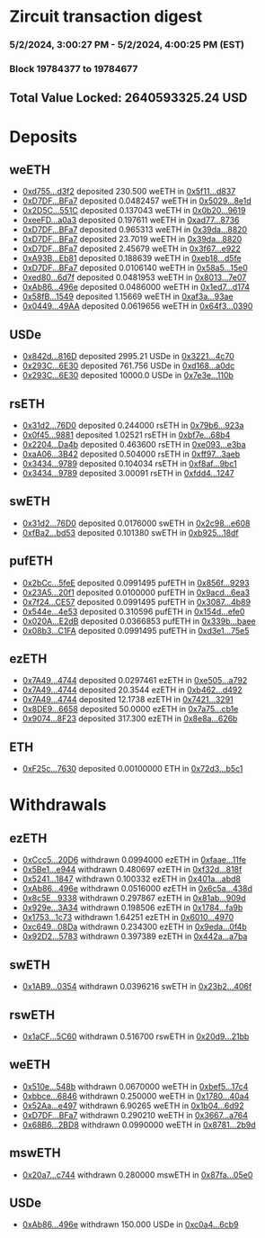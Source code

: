 # Zircuit transaction digest
### 5/2/2024, 3:00:27 PM - 5/2/2024, 4:00:25 PM (EST)
### Block 19784377 to 19784677

## Total Value Locked: 2640593325.24 USD

# Deposits
## weETH
- [0xd755...d3f2](https://etherscan.io/address/0xd75523c1D7feF9BB361020F2BaA2d18f96C7d3f2) deposited 230.500 weETH in [0x5f11...d837](https://etherscan.io/tx/0xd75523c1D7feF9BB361020F2BaA2d18f96C7d3f2)
- [0xD7DF...BFa7](https://etherscan.io/address/0xD7DF7E085214743530afF339aFC420c7c720BFa7) deposited 0.0482457 weETH in [0x5029...8e1d](https://etherscan.io/tx/0xD7DF7E085214743530afF339aFC420c7c720BFa7)
- [0x2D5C...551C](https://etherscan.io/address/0x2D5C368498aC48dBdAd3A51a24AEa111DFAf551C) deposited 0.137043 weETH in [0x0b20...9619](https://etherscan.io/tx/0x2D5C368498aC48dBdAd3A51a24AEa111DFAf551C)
- [0xeeFD...a0a3](https://etherscan.io/address/0xeeFD4876e366325CE976dBCB073Ca2f71ac7a0a3) deposited 0.197611 weETH in [0xad77...8736](https://etherscan.io/tx/0xeeFD4876e366325CE976dBCB073Ca2f71ac7a0a3)
- [0xD7DF...BFa7](https://etherscan.io/address/0xD7DF7E085214743530afF339aFC420c7c720BFa7) deposited 0.965313 weETH in [0x39da...8820](https://etherscan.io/tx/0xD7DF7E085214743530afF339aFC420c7c720BFa7)
- [0xD7DF...BFa7](https://etherscan.io/address/0xD7DF7E085214743530afF339aFC420c7c720BFa7) deposited 23.7019 weETH in [0x39da...8820](https://etherscan.io/tx/0xD7DF7E085214743530afF339aFC420c7c720BFa7)
- [0xD7DF...BFa7](https://etherscan.io/address/0xD7DF7E085214743530afF339aFC420c7c720BFa7) deposited 2.45679 weETH in [0x3f67...e922](https://etherscan.io/tx/0xD7DF7E085214743530afF339aFC420c7c720BFa7)
- [0xA93B...Eb81](https://etherscan.io/address/0xA93B235bA171c816e21969A836775077a756Eb81) deposited 0.188639 weETH in [0xeb18...d5fe](https://etherscan.io/tx/0xA93B235bA171c816e21969A836775077a756Eb81)
- [0xD7DF...BFa7](https://etherscan.io/address/0xD7DF7E085214743530afF339aFC420c7c720BFa7) deposited 0.0106140 weETH in [0x58a5...15e0](https://etherscan.io/tx/0xD7DF7E085214743530afF339aFC420c7c720BFa7)
- [0xed80...6d7f](https://etherscan.io/address/0xed80aDc541d6DF2EFEf0b1f29E9ed82521ea6d7f) deposited 0.0481953 weETH in [0x8013...7e07](https://etherscan.io/tx/0xed80aDc541d6DF2EFEf0b1f29E9ed82521ea6d7f)
- [0xAb86...496e](https://etherscan.io/address/0xAb8657019c7B77877fb7CA3960a1fAEf72AB496e) deposited 0.0486000 weETH in [0x1ed7...d174](https://etherscan.io/tx/0xAb8657019c7B77877fb7CA3960a1fAEf72AB496e)
- [0x58fB...1549](https://etherscan.io/address/0x58fB38408Dca67C550d3a0000fc05F7958eC1549) deposited 1.15669 weETH in [0xaf3a...93ae](https://etherscan.io/tx/0x58fB38408Dca67C550d3a0000fc05F7958eC1549)
- [0x0449...49AA](https://etherscan.io/address/0x0449AB94f2737D0722CE9960b4c8e214859549AA) deposited 0.0619656 weETH in [0x64f3...0390](https://etherscan.io/tx/0x0449AB94f2737D0722CE9960b4c8e214859549AA)
## USDe
- [0x842d...816D](https://etherscan.io/address/0x842dFC51531e9d25958D687aBF429092c313816D) deposited 2995.21 USDe in [0x3221...4c70](https://etherscan.io/tx/0x842dFC51531e9d25958D687aBF429092c313816D)
- [0x293C...6E30](https://etherscan.io/address/0x293C6937D8D82e05B01335F7B33FBA0c8e256E30) deposited 761.756 USDe in [0xd168...a0dc](https://etherscan.io/tx/0x293C6937D8D82e05B01335F7B33FBA0c8e256E30)
- [0x293C...6E30](https://etherscan.io/address/0x293C6937D8D82e05B01335F7B33FBA0c8e256E30) deposited 10000.0 USDe in [0x7e3e...110b](https://etherscan.io/tx/0x293C6937D8D82e05B01335F7B33FBA0c8e256E30)
## rsETH
- [0x31d2...76D0](https://etherscan.io/address/0x31d2E1E7B988afF60fD4e3963064Dc59b7c876D0) deposited 0.244000 rsETH in [0x79b6...923a](https://etherscan.io/tx/0x31d2E1E7B988afF60fD4e3963064Dc59b7c876D0)
- [0x0f45...9881](https://etherscan.io/address/0x0f4542Be410f10dECD914e533674d38221289881) deposited 1.02521 rsETH in [0xbf7e...68b4](https://etherscan.io/tx/0x0f4542Be410f10dECD914e533674d38221289881)
- [0x2204...Da4b](https://etherscan.io/address/0x22047a242C193927aCF5097Ad86fC22e41f4Da4b) deposited 0.463600 rsETH in [0xe093...e3ba](https://etherscan.io/tx/0x22047a242C193927aCF5097Ad86fC22e41f4Da4b)
- [0xaA06...3B42](https://etherscan.io/address/0xaA065E46e620f5339D71ca1e261e289939353B42) deposited 0.504000 rsETH in [0xff97...3aeb](https://etherscan.io/tx/0xaA065E46e620f5339D71ca1e261e289939353B42)
- [0x3434...9789](https://etherscan.io/address/0x34349c5569e7B846c3558961552D2202760A9789) deposited 0.104034 rsETH in [0xf8af...9bc1](https://etherscan.io/tx/0x34349c5569e7B846c3558961552D2202760A9789)
- [0x3434...9789](https://etherscan.io/address/0x34349c5569e7B846c3558961552D2202760A9789) deposited 3.00091 rsETH in [0xfdd4...1247](https://etherscan.io/tx/0x34349c5569e7B846c3558961552D2202760A9789)
## swETH
- [0x31d2...76D0](https://etherscan.io/address/0x31d2E1E7B988afF60fD4e3963064Dc59b7c876D0) deposited 0.0176000 swETH in [0x2c98...e608](https://etherscan.io/tx/0x31d2E1E7B988afF60fD4e3963064Dc59b7c876D0)
- [0xfBa2...bd53](https://etherscan.io/address/0xfBa2A2332CcBec81f7d08b24C1bBD825dE7cbd53) deposited 0.101380 swETH in [0xb925...18df](https://etherscan.io/tx/0xfBa2A2332CcBec81f7d08b24C1bBD825dE7cbd53)
## pufETH
- [0x2bCc...5feE](https://etherscan.io/address/0x2bCc99Ed53dd41395CbA158Ef916DEDA5D675feE) deposited 0.0991495 pufETH in [0x856f...9293](https://etherscan.io/tx/0x2bCc99Ed53dd41395CbA158Ef916DEDA5D675feE)
- [0x23A5...20f1](https://etherscan.io/address/0x23A5466C79b64e26d65b6e81f9D15e3E653e20f1) deposited 0.0100000 pufETH in [0x9acd...6ea3](https://etherscan.io/tx/0x23A5466C79b64e26d65b6e81f9D15e3E653e20f1)
- [0x7f24...CE57](https://etherscan.io/address/0x7f24D2890F392547921A4ad6D2AAb8bb999eCE57) deposited 0.0991495 pufETH in [0x3087...4b89](https://etherscan.io/tx/0x7f24D2890F392547921A4ad6D2AAb8bb999eCE57)
- [0x544e...4e53](https://etherscan.io/address/0x544e5713E5b3c3249bbF8a865697fC363cbD4e53) deposited 0.310596 pufETH in [0x154d...efe0](https://etherscan.io/tx/0x544e5713E5b3c3249bbF8a865697fC363cbD4e53)
- [0x020A...E2dB](https://etherscan.io/address/0x020ADe5124fee4FA1F0E46EaFBe3EcB76939E2dB) deposited 0.0366853 pufETH in [0x339b...baee](https://etherscan.io/tx/0x020ADe5124fee4FA1F0E46EaFBe3EcB76939E2dB)
- [0x08b3...C1FA](https://etherscan.io/address/0x08b3743211b8feC3322159F4E40b88fDc5A5C1FA) deposited 0.0991495 pufETH in [0xd3e1...75e5](https://etherscan.io/tx/0x08b3743211b8feC3322159F4E40b88fDc5A5C1FA)
## ezETH
- [0x7A49...4744](https://etherscan.io/address/0x7A493Be5c2ce014cD049Bf178a1ac0Db1B434744) deposited 0.0297461 ezETH in [0xe505...a792](https://etherscan.io/tx/0x7A493Be5c2ce014cD049Bf178a1ac0Db1B434744)
- [0x7A49...4744](https://etherscan.io/address/0x7A493Be5c2ce014cD049Bf178a1ac0Db1B434744) deposited 20.3544 ezETH in [0xb462...d492](https://etherscan.io/tx/0x7A493Be5c2ce014cD049Bf178a1ac0Db1B434744)
- [0x7A49...4744](https://etherscan.io/address/0x7A493Be5c2ce014cD049Bf178a1ac0Db1B434744) deposited 12.1738 ezETH in [0x7421...3291](https://etherscan.io/tx/0x7A493Be5c2ce014cD049Bf178a1ac0Db1B434744)
- [0x8DE9...6658](https://etherscan.io/address/0x8DE9A361DFc60b2478861c15Fa140c6f82676658) deposited 50.0000 ezETH in [0x7a75...cb1e](https://etherscan.io/tx/0x8DE9A361DFc60b2478861c15Fa140c6f82676658)
- [0x9074...8F23](https://etherscan.io/address/0x9074FB94eb22696557708C420387d5802FE68F23) deposited 317.300 ezETH in [0x8e8a...626b](https://etherscan.io/tx/0x9074FB94eb22696557708C420387d5802FE68F23)
## ETH
- [0xF25c...7630](https://etherscan.io/address/0xF25c48b9422B512f84c3923c5340E00bB0737630) deposited 0.00100000 ETH in [0x72d3...b5c1](https://etherscan.io/tx/0xF25c48b9422B512f84c3923c5340E00bB0737630)
# Withdrawals
## ezETH
- [0xCcc5...20D6](https://etherscan.io/address/0xCcc589E05C1d1261488ACFA3C76a388b933420D6) withdrawn 0.0994000 ezETH in [0xfaae...11fe](https://etherscan.io/tx/0xCcc589E05C1d1261488ACFA3C76a388b933420D6)
- [0x5Be1...e944](https://etherscan.io/address/0x5Be17Ca76C6336BDfdfC6299a7E9AC8E20eCe944) withdrawn 0.480697 ezETH in [0xf32d...818f](https://etherscan.io/tx/0x5Be17Ca76C6336BDfdfC6299a7E9AC8E20eCe944)
- [0x5241...1847](https://etherscan.io/address/0x52413D35F4A6E1DEe5D7F289Bf2D385115cc1847) withdrawn 0.100332 ezETH in [0x401a...abd8](https://etherscan.io/tx/0x52413D35F4A6E1DEe5D7F289Bf2D385115cc1847)
- [0xAb86...496e](https://etherscan.io/address/0xAb8657019c7B77877fb7CA3960a1fAEf72AB496e) withdrawn 0.0516000 ezETH in [0x6c5a...438d](https://etherscan.io/tx/0xAb8657019c7B77877fb7CA3960a1fAEf72AB496e)
- [0x8c5E...9338](https://etherscan.io/address/0x8c5Ee5aFE1e3cE261e312FC0EDc2A4b6f0f49338) withdrawn 0.297867 ezETH in [0x81ab...909d](https://etherscan.io/tx/0x8c5Ee5aFE1e3cE261e312FC0EDc2A4b6f0f49338)
- [0x929e...3A34](https://etherscan.io/address/0x929e594e5923355c759083622365af7c56bF3A34) withdrawn 0.198506 ezETH in [0x1784...fa9b](https://etherscan.io/tx/0x929e594e5923355c759083622365af7c56bF3A34)
- [0x1753...1c73](https://etherscan.io/address/0x1753d01644aE43D999f4E11C0ad975a721541c73) withdrawn 1.64251 ezETH in [0x6010...4970](https://etherscan.io/tx/0x1753d01644aE43D999f4E11C0ad975a721541c73)
- [0xc649...08Da](https://etherscan.io/address/0xc6490CF43d8103834778F501A501bF3BAa4408Da) withdrawn 0.234300 ezETH in [0x9eda...0f4b](https://etherscan.io/tx/0xc6490CF43d8103834778F501A501bF3BAa4408Da)
- [0x92D2...5783](https://etherscan.io/address/0x92D2CB8Fb522B90acF4fD69A381A120E97475783) withdrawn 0.397389 ezETH in [0x442a...a7ba](https://etherscan.io/tx/0x92D2CB8Fb522B90acF4fD69A381A120E97475783)
## swETH
- [0x1AB9...0354](https://etherscan.io/address/0x1AB9F277167711fd64f8fD018a5919003a470354) withdrawn 0.0396216 swETH in [0x23b2...406f](https://etherscan.io/tx/0x1AB9F277167711fd64f8fD018a5919003a470354)
## rswETH
- [0x1aCF...5C60](https://etherscan.io/address/0x1aCFbD88AdC974B0b7a36005947335eCf3965C60) withdrawn 0.516700 rswETH in [0x20d9...21bb](https://etherscan.io/tx/0x1aCFbD88AdC974B0b7a36005947335eCf3965C60)
## weETH
- [0x510e...548b](https://etherscan.io/address/0x510e2B1eEcFA0c0c05742Bfe8BE64f1d77Bd548b) withdrawn 0.0670000 weETH in [0xbef5...17c4](https://etherscan.io/tx/0x510e2B1eEcFA0c0c05742Bfe8BE64f1d77Bd548b)
- [0xbbce...6846](https://etherscan.io/address/0xbbcecB15dAF2CAaa339dC232c038f6c841696846) withdrawn 0.250000 weETH in [0x1780...40a4](https://etherscan.io/tx/0xbbcecB15dAF2CAaa339dC232c038f6c841696846)
- [0x52Aa...e497](https://etherscan.io/address/0x52Aa899454998Be5b000Ad077a46Bbe360F4e497) withdrawn 6.90265 weETH in [0x1b04...6d92](https://etherscan.io/tx/0x52Aa899454998Be5b000Ad077a46Bbe360F4e497)
- [0xD7DF...BFa7](https://etherscan.io/address/0xD7DF7E085214743530afF339aFC420c7c720BFa7) withdrawn 0.290210 weETH in [0x3667...a764](https://etherscan.io/tx/0xD7DF7E085214743530afF339aFC420c7c720BFa7)
- [0x68B6...2BD8](https://etherscan.io/address/0x68B6D29c49C970705B31821C1Eb760D86B822BD8) withdrawn 0.0990000 weETH in [0x8781...2b9d](https://etherscan.io/tx/0x68B6D29c49C970705B31821C1Eb760D86B822BD8)
## mswETH
- [0x20a7...c744](https://etherscan.io/address/0x20a7549c9f0249486FF762Aac2Ed7c2485d7c744) withdrawn 0.280000 mswETH in [0x87fa...05e0](https://etherscan.io/tx/0x20a7549c9f0249486FF762Aac2Ed7c2485d7c744)
## USDe
- [0xAb86...496e](https://etherscan.io/address/0xAb8657019c7B77877fb7CA3960a1fAEf72AB496e) withdrawn 150.000 USDe in [0xc0a4...6cb9](https://etherscan.io/tx/0xAb8657019c7B77877fb7CA3960a1fAEf72AB496e)
